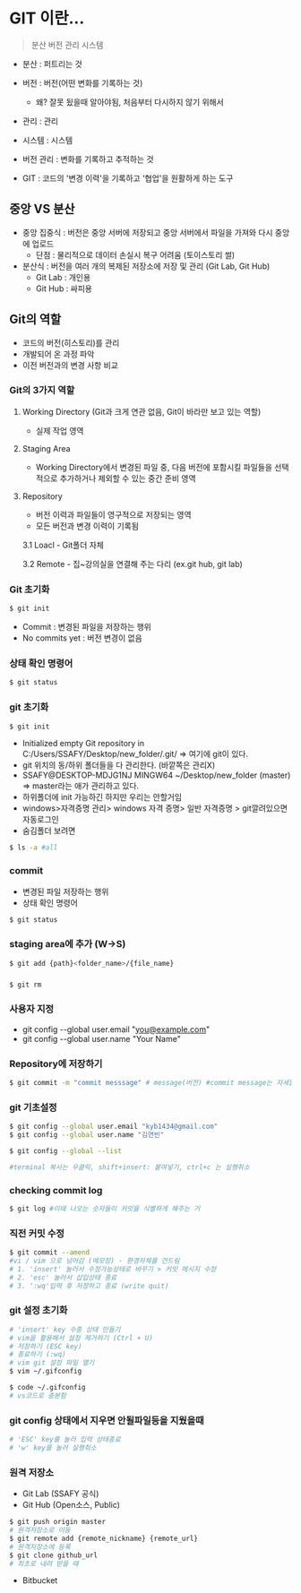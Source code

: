 # GIT 이란...
> 분산 버전 관리 시스템
- 분산 : 퍼트리는 것
- 버전 : 버전(어떤 변화를 기록하는 것)
    - 왜? 잘못 됬을때 알아야됨, 처음부터 다시하지 않기 위해서

- 관리 : 관리
- 시스템 : 시스템
- 버전 관리 : 변화를 기록하고 추적하는 것
* GIT : 코드의 '변경 이력'을 기록하고 '협업'을 원활하게 하는 도구

## 중앙 VS 분산
- 중앙 집중식 : 버전은 중앙 서버에 저장되고 중앙 서버에서 파일을 가져와 다시 중앙에 업로드
    - 단점 : 물리적으로 데이터 손실시 복구 어려움 (토이스토리 썰)
- 분산식 : 버전을 여러 개의 복제된 저장소에 저장 및 관리 (Git Lab, Git Hub)
    - Git Lab : 개인용
    - Git Hub : 싸피용

## Git의 역할
- 코드의 버전(히스토리)를 관리
- 개발되어 온 과정 파악
- 이전 버전과의 변경 사항 비교

### Git의 3가지 역할
1. Working Directory (Git과 크게 연관 없음, Git이 바라만 보고 있는 역할)
    - 실제 작업 영역
2. Staging Area
    - Working Directory에서 변경된 파일 중, 다음 버전에 포함시킬 파일들을 선택적으로 추가하거나 제외할 수 있는 중간 준비 영역
3. Repository
    - 버전 이력과 파일들이 영구적으로 저장되는 영역
    - 모든 버전과 변경 이력이 기록됨

    3.1 Loacl
        - Git폴더 자체


    3.2 Remote
        - 집~강의실을 연결해 주는 다리 (ex.git hub, git lab)

### Git 초기화
```bash
$ git init
```

- Commit : 변경된 파일을 저장하는 행위
- No commits yet : 버전 변경이 없음

### 상태 확인 명령어
```bash
$ git status
`````

### git 초기화
```bash
$ git init
```
- Initialized empty Git repository in C:/Users/SSAFY/Desktop/new_folder/.git/ => 여기에 git이 있다.
- git 위치의 동/하위 폴더들을 다 관리한다. (바깥쪽은 관리X)
- SSAFY@DESKTOP-MDJG1NJ MINGW64 ~/Desktop/new_folder (master) => master라는 애가 관리하고 있다.
- 하위폴더에 init 가능하긴 하지만 우리는 안할거임
- windows>자격증명 관리> windows 자격 증명> 일반 자격증명 > git깔려있으면 자동로그인
- 숨김폴더 보려면 

```bash
$ ls -a #all
```
### commit
- 변경된 파일 저장하는 행위
- 상태 확인 명령어
```bash
$ git status
```

### staging area에 추가 (W->S)
```bash
$ git add {path}<folder_name>/{file_name}
```

###
```bash
$ git rm
```

### 사용자 지정
- git config --global user.email "you@example.com"
- git config --global user.name "Your Name"

### Repository에 저장하기
```bash
$ git commit -m "commit messsage" # message(버전) #commit message는 자세할수록 좋다.
```

### git 기초설정
```bash
$ git config --global user.email "kyb1434@gmail.com"
$ git config --global user.name "김연빈"

$ git config --global --list

#terminal 복사는 우클릭, shift+insert: 붙여넣기, ctrl+c 는 실행취소
```

### checking commit log
```bash
$ git log #이때 나오는 숫자들이 커밋을 식별하게 해주는 거
```

### 직전 커밋 수정
```bash
$ git commit --amend 
#vi / vim 으로 넘어감 (메모장) - 환경자체를 건드림
# 1. 'insert' 눌러서 수정가능상태로 바꾸기 > 커밋 메시지 수정
# 2. 'esc' 눌러서 삽입상태 종료
# 3. ':wq'입력 후 저장하고 종료 (write quit)
```

### git 설정 초기화
```bash
# 'insert' key 수종 상태 만들기
# vim을 활용해서 설정 제거하기 (Ctrl + U)
# 저장하기 (ESC key)
# 종료하기 (:wq)
# vim git 설정 파일 열기
$ vim ~/.gifconfig
```
```bash
$ code ~/.gifconfig
# vs코드로 충분함
```

### git config 상태에서 지우면 안될파일등을 지웠을때
```bash
# 'ESC' key를 눌러 입력 상태종료
# 'w' key를 눌러 실행취소
```

### 원격 저장소
- Git Lab (SSAFY 공식)
- Git Hub (Open소스, Public)
```bash
$ git push origin master
# 원격저장소로 이동
$ git remote add {remote_nickname} {remote_url}
# 원격저장소에 등록
$ git clone github_url
# 최초로 내려 받을 때
```
- Bitbucket

